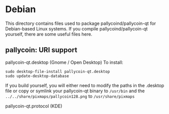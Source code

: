 
Debian
====================
This directory contains files used to package pallycoind/pallycoin-qt
for Debian-based Linux systems. If you compile pallycoind/pallycoin-qt yourself, there are some useful files here.

## pallycoin: URI support ##


pallycoin-qt.desktop  (Gnome / Open Desktop)
To install:

	sudo desktop-file-install pallycoin-qt.desktop
	sudo update-desktop-database

If you build yourself, you will either need to modify the paths in
the .desktop file or copy or symlink your pallycoin-qt binary to `/usr/bin`
and the `../../share/pixmaps/pallycoin128.png` to `/usr/share/pixmaps`

pallycoin-qt.protocol (KDE)

